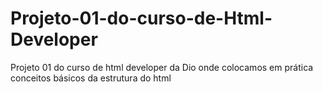 # Projeto-01-do-curso-de-Html-Developer
Projeto 01 do curso de html developer  da Dio onde colocamos em prática conceitos básicos da estrutura do html
